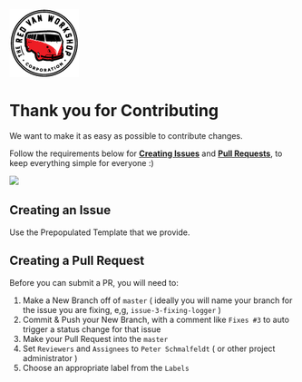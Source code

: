 ![Logo](../docs/img/logo.png "Logo")

Thank you for Contributing
===

We want to make it as easy as possible to contribute changes.

Follow the requirements below for __[Creating Issues](https://github.com/redvanworkshop/accessibility-tester/issues/new)__ and __[Pull Requests](https://github.com/redvanworkshop/accessibility-tester/pull/new)__, to keep everything simple for everyone :)

<img src="https://octodex.github.com/images/dinotocat.png" width="400" />

Creating an Issue
---

Use the Prepopulated Template that we provide.


Creating a Pull Request
---

Before you can submit a PR, you will need to:

1. Make a New Branch off of `master` ( ideally you will name your branch for the issue you are fixing, e,g, `issue-3-fixing-logger` )
2. Commit & Push your New Branch, with a comment like `Fixes #3` to auto trigger a status change for that issue
3. Make your Pull Request into the `master`
4. Set `Reviewers` and `Assignees` to `Peter Schmalfeldt` ( or other project administrator )
5. Choose an appropriate label from the `Labels`